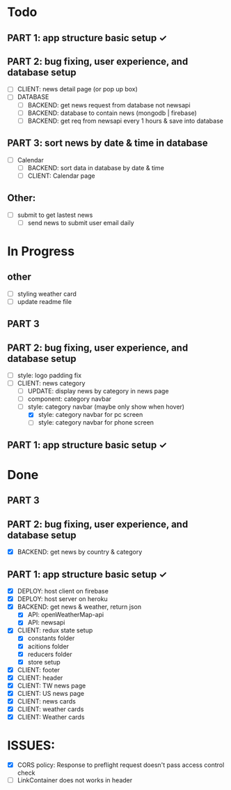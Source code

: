# Todo

## PART 1: app structure basic setup ✓

## PART 2: bug fixing, user experience, and database setup

- [ ] CLIENT: news detail page (or pop up box)
- [ ] DATABASE
  - [ ] BACKEND: get news request from database not newsapi
  - [ ] BACKEND: database to contain news (mongodb | firebase)
  - [ ] BACKEND: get req from newsapi every 1 hours & save into database

## PART 3: sort news by date & time in database

- [ ] Calendar
  - [ ] BACKEND: sort data in database by date & time
  - [ ] CLIENT: Calendar page

## Other:

- [ ] submit to get lastest news
  - [ ] send news to submit user email daily

# In Progress

## other

- [ ] styling weather card
- [ ] update readme file

## PART 3

## PART 2: bug fixing, user experience, and database setup

- [ ] style: logo padding fix
- [ ] CLIENT: news category
  - [ ] UPDATE: display news by category in news page
  - [ ] component: category navbar
  - [ ] style: category navbar (maybe only show when hover)
    - [x] style: category navbar for pc screen
    - [ ] style: category navbar for phone screen

## PART 1: app structure basic setup ✓

# Done

## PART 3

## PART 2: bug fixing, user experience, and database setup

- [x] BACKEND: get news by country & category

## PART 1: app structure basic setup ✓

- [x] DEPLOY: host client on firebase
- [x] DEPLOY: host server on heroku
- [x] BACKEND: get news & weather, return json
  - [x] API: openWeatherMap-api
  - [x] API: newsapi
- [x] CLIENT: redux state setup
  - [x] constants folder
  - [x] acitions folder
  - [x] reducers folder
  - [x] store setup
- [x] CLIENT: footer
- [x] CLIENT: header
- [x] CLIENT: TW news page
- [x] CLIENT: US news page
- [x] CLIENT: news cards
- [x] CLIENT: weather cards
- [x] CLIENT: Weather cards

# ISSUES:

- [x] CORS policy: Response to preflight request doesn't pass access control check
- [ ] LinkContainer does not works in header
